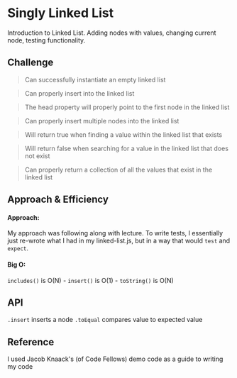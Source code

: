 # Singly Linked List
<!-- Short summary or background information -->

Introduction to Linked List. Adding nodes with values, changing current node, testing functionality.

## Challenge
<!-- Description of the challenge -->


> Can successfully instantiate an empty linked list

> Can properly insert into the linked list

> The head property will properly point to the first node in the linked list

> Can properly insert multiple nodes into the linked list

> Will return true when finding a value within the linked list that exists
 
> Will return false when searching for a value in the linked list that does not exist

> Can properly return a collection of all the values that exist in the linked list


## Approach & Efficiency
<!-- What approach did you take? Why? What is the Big O space/time for this approach? -->

#### Approach:
My approach was  following along with lecture. To write tests, I essentially just re-wrote what I had in my linked-list.js, but in a way that would `test` and `expect`.

#### Big O:
`includes()` is O(N) - `insert()` is O(1) - `toString()` is O(N)

## API
<!-- Description of each method publicly available to your Linked List -->

`.insert` inserts a node
`.toEqual`  compares value to expected value


## Reference

I used Jacob Knaack's (of Code Fellows) demo code as a guide to writing my code

